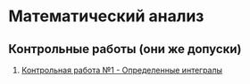 # Математический анализ

## Контрольные работы (они же допуски)

1. [Контрольная работа №1 - Определенные интегралы](https://github.com/whitekeep/vpr12/blob/main/matanal/kontr/kr1.md)
